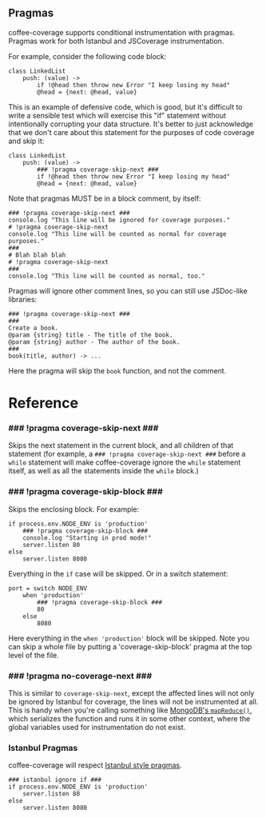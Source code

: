 Pragmas
-------

coffee-coverage supports conditional instrumentation with pragmas.  Pragmas work for both Istanbul
and JSCoverage instrumentation.

For example, consider the following code block:

    class LinkedList
        push: (value) ->
            if !@head then throw new Error "I keep losing my head"
            @head = {next: @head, value}

This is an example of defensive code, which is good, but it's difficult to write a sensible test
which will exercise this "if" statement without intentionally corrupting your data structure.
It's better to just acknowledge that we don't care about this statement for the purposes of
code coverage and skip it:

    class LinkedList
        push: (value) ->
            ### !pragma coverage-skip-next ###
            if !@head then throw new Error "I keep losing my head"
            @head = {next: @head, value}

Note that pragmas MUST be in a block comment, by itself:

    ### !pragma coverage-skip-next ###
    console.log "This line will be ignored for coverage purposes."
    # !pragma coverage-skip-next
    console.log "This line will be counted as normal for coverage purposes."
    ###
    # Blah blah blah
    # !pragma coverage-skip-next
    ###
    console.log "This line will be counted as normal, too."

Pragmas will ignore other comment lines, so you can still use JSDoc-like libraries:

    ### !pragma coverage-skip-next ###
    ###
    Create a book.
    @param {string} title - The title of the book.
    @param {string} author - The author of the book.
    ###
    book(title, author) -> ...

Here the pragma will skip the `book` function, and not the comment.

Reference
=========

### ### !pragma coverage-skip-next ### ###

Skips the next statement in the current block, and all children of that statement (for example,
a `### !pragma coverage-skip-next ###` before a `while` statement will make coffee-coverage ignore
the `while` statement itself, as well as all the statements inside the `while` block.)

### ### !pragma coverage-skip-block ### ###

Skips the enclosing block.  For example:

    if process.env.NODE_ENV is 'production'
        ### !pragma coverage-skip-block ###
        console.log "Starting in prod mode!"
        server.listen 80
    else
        server.listen 8080

Everything in the `if` case will be skipped.  Or in a switch statement:

    port = switch NODE_ENV
        when 'production'
            ### !pragma coverage-skip-block ###
            80
        else
            8080

Here everything in the `when 'production'` block will be skipped.  Note you can skip a whole file by putting a
'coverage-skip-block' pragma at the top level of the file.

### ### !pragma no-coverage-next ### ###

This is similar to `coverage-skip-next`, except the affected lines will not only be ignored by
Istanbul for coverage, the lines will not be instrumented at all.  This is handy when you're
calling something like [MongoDB's `mapReduce()`](http://docs.mongodb.org/manual/reference/method/db.collection.mapReduce/#mapreduce-reduce-mtd),
which serializes the function and runs it in some other context, where the global variables used
for instrumentation do not exist.

### Istanbul Pragmas

coffee-coverage will respect [Istanbul style pragmas](https://github.com/gotwarlost/istanbul#ignoring-code-for-coverage).

    ### istanbul ignore if ###
    if process.env.NODE_ENV is 'production'
        server.listen 80
    else
        server.listen 8080
